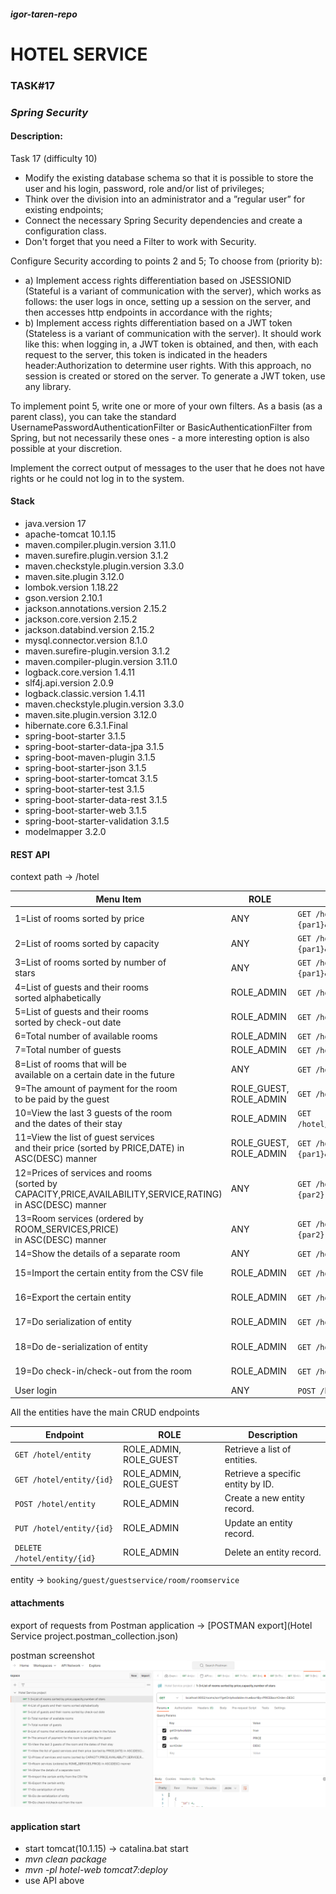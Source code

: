 #### _igor-taren-repo_

# HOTEL SERVICE

### TASK#17

### _Spring Security_

#### Description:

Task 17 (difficulty 10)

- Modify the existing database schema so that it is possible to store the user and his login, password, role and/or list
  of privileges;
- Think over the division into an administrator and a ”regular user” for existing endpoints;
- Connect the necessary Spring Security dependencies and create a configuration class.
- Don't forget that you need
  a Filter to work with Security.

Configure Security according to points 2 and 5;
To choose from (priority b):

- a) Implement access rights differentiation based on JSESSIONID (Stateful is a variant of communication with the
  server),
  which works as follows: the user logs in once, setting up a session on the server, and then accesses http endpoints
  in accordance with the rights;
- b) Implement access rights differentiation based on a JWT token (Stateless is a variant of communication with the
  server).
  It should work like this: when logging in, a JWT token is obtained, and then, with each request to the server,
  this token is indicated in the headers header:Authorization to determine user rights. With this approach,
  no session is created or stored on the server. To generate a JWT token, use any library.

To implement point 5, write one or more of your own filters. As a basis (as a parent class), you can take the standard
UsernamePasswordAuthenticationFilter or BasicAuthenticationFilter from Spring, but not necessarily
these ones - a more interesting option is also possible at your discretion.

Implement the correct output of messages to the user that he does not have rights or he could not log in to the system.

#### Stack

- java.version 17
- apache-tomcat 10.1.15
- maven.compiler.plugin.version 3.11.0
- maven.surefire.plugin.version 3.1.2
- maven.checkstyle.plugin.version 3.3.0
- maven.site.plugin 3.12.0
- lombok.version 1.18.22
- gson.version 2.10.1
- jackson.annotations.version 2.15.2
- jackson.core.version 2.15.2
- jackson.databind.version 2.15.2
- mysql.connector.version 8.1.0
- maven.surefire-plugin.version 3.1.2
- maven.compiler-plugin.version 3.11.0
- logback.core.version 1.4.11
- slf4j.api.version 2.0.9
- logback.classic.version 1.4.11
- maven.checkstyle.plugin.version 3.3.0
- maven.site.plugin.version 3.12.0
- hibernate.core 6.3.1.Final
- spring-boot-starter 3.1.5
- spring-boot-starter-data-jpa 3.1.5
- spring-boot-maven-plugin 3.1.5
- spring-boot-starter-json 3.1.5
- spring-boot-starter-tomcat 3.1.5
- spring-boot-starter-test 3.1.5
- spring-boot-starter-data-rest 3.1.5
- spring-boot-starter-web 3.1.5
- spring-boot-starter-validation 3.1.5
- modelmapper 3.2.0

#### REST API

context path -> /hotel

| Menu Item                                                                                                            | ROLE                   | Endpoint                                                                                | Description                                                                  |
|----------------------------------------------------------------------------------------------------------------------|------------------------|-----------------------------------------------------------------------------------------|------------------------------------------------------------------------------|
| 1=List of rooms sorted by price                                                                                      | ANY                    | `GET /hotel/api/any/rooms/sort?getOnlyAvailable={par1}&sortBy=PRICE&sortOrder={par2}`   | {par1}: `true/false`<br/>{par2}: `ASC/DESC`                                  |
| 2=List of rooms sorted by capacity                                                                                   | ANY                    | `GET /hotel/api/any/rooms/sort?getOnlyAvailable={par1}&sortBy=CAPACITY&sortOrder={par2}` | {par1}: `true/false`<br/>{par2}: `ASC/DESC`                                  |
| 3=List of rooms sorted by number of <br/>stars                                                                       | ANY                    | `GET /hotel/api/any/rooms/sort?getOnlyAvailable={par1}&sortBy=RATING&sortOrder={par2}`  | {par1}: `true/false`<br/>{par2}: `ASC/DESC`                                  |
| 4=List of guests and their rooms <br/>sorted alphabetically                                                          | ROLE_ADMIN             | `GET /hotel/api/admin/guests/rooms/alphabet`                                            |                                                                              |
| 5=List of guests and their rooms <br/>sorted by check-out date                                                       | ROLE_ADMIN             | `GET /hotel/api/admin/guests/rooms/checkout`                                            |                                                                              |
| 6=Total number of available rooms                                                                                    | ROLE_ADMIN             | `GET /hotel/api/admin/rooms/available`                                                  |                                                                              |
| 7=Total number of guests                                                                                             | ROLE_ADMIN             | `GET /hotel/api/admin/guests/total`                                                     |                                                                              |
| 8=List of rooms that will be <br/>available on a certain date in the future                                          | ANY                    | `GET /hotel/api/any/rooms/{par1}`                                                       | {par1}: date format `dd-MM-yyy`                                              |
| 9=The amount of payment for the room <br/>to be paid by the guest                                                    | ROLE_GUEST, ROLE_ADMIN | `GET /hotel/api/admin/guest/room/payment/byGuestId/{par1}`                              | {par1}: number `long` format                                                 |
| 10=View the last 3 guests of the room <br/>and the dates of their stay                                               | ROLE_ADMIN             | `GET /hotel/api/admin/bookings/last/guestAmount/{par1}/room/{par2}`                     | {par1}: number `long` format <br/>{par2}: number `long` format               |
| 11=View the list of guest services <br/>and their price (sorted by PRICE,DATE) in ASC(DESC) manner                   | ROLE_GUEST, ROLE_ADMIN | `GET /hotel/api/admin/guest/guestServices?guestId={par1}&sortBy={par2}&sortOrder={par3}` | {par1}: number `long` format<br/>{par1}: `PRICE/DATE`<br/>{par3}: `ASC/DESC` |
| 12=Prices of services and rooms <br/>(sorted by CAPACITY,PRICE,AVAILABILITY,SERVICE,RATING) <br/>in ASC(DESC) manner | ANY                    | `GET /hotel/api/any/rooms/prices?sortBy={par1}&sortOrder={par2}`                        | {par1}: `CAPACITY/PRICE/AVAILABILITY/SERVICE/RATING`<br/>{par2}: `ASC/DESC`  |
| 13=Room services (ordered by ROOM_SERVICES,PRICE) <br/>in ASC(DESC) manner                                           | ANY                    | `GET /hotel/api/any/room/services?sortBy={par1}&sortOrder={par2}`                       | {par1}: `ROOM_SERVICES/PRICE`<br/>{par2}: `ASC/DESC`                         |
| 14=Show the details of a separate room                                                                               | ANY                    | `GET /hotel/api/any/rooms/{par1}`                                                       | {par1}: number `long` format                                                 |
| 15=Import the certain entity from the CSV file                                                                       | ROLE_ADMIN             | `GET /hotel/api/admin/csv/importing/{par1}`                                      | {par1}: `BOOKING/GUEST/GUESTSERVICE/ROOM/ROOMSERVICE`                        |
| 16=Export the certain entity                                                                                         | ROLE_ADMIN             | `GET /hotel/api/admin/csv/exporting/{par1}`                                      | {par1}: `BOOKING/GUEST/GUESTSERVICE/ROOM/ROOMSERVICE`                        |
| 17=Do serialization of entity                                                                                        | ROLE_ADMIN             | `GET /hotel/api/admin/serialization/{par1}`                                      | {par1}: `BOOKING/GUEST/GUESTSERVICE/ROOM/ROOMSERVICE`                        |
| 18=Do de-serialization of entity                                                                                     | ROLE_ADMIN             | `GET /hotel/api/admin/deserialization/{par1}`                                    | {par1}: `BOOKING/GUEST/GUESTSERVICE/ROOM/ROOMSERVICE`                        |
| 19=Do check-in/check-out from the room                                                                               | ROLE_ADMIN             | `GET /hotel/api/admin/room/operation/{par1}/{par2}`                                     | {par1}: `checkin/checkout`<br/>{par2}: number `long` format                  |
| User login                                                                                                           | ANY                    | `POST /hotel/api/any/login`                                                             |                                                                              |

All the entities have the main CRUD endpoints

| Endpoint                    | ROLE                   | Description                       |
|-----------------------------|------------------------|-----------------------------------|
| `GET /hotel/entity`         | ROLE_ADMIN, ROLE_GUEST | Retrieve a list of entities.      |
| `GET /hotel/entity/{id}`    | ROLE_ADMIN, ROLE_GUEST | Retrieve a specific entity by ID. |
| `POST /hotel/entity`        | ROLE_ADMIN             | Create a new entity record.       |
| `PUT /hotel/entity/{id}`    | ROLE_ADMIN             | Update an entity record.          |
| `DELETE /hotel/entity/{id}` | ROLE_ADMIN             | Delete an entity record.          |

entity -> `booking/guest/guestservice/room/roomservice`

#### attachments

export of requests from Postman application -> [POSTMAN export](Hotel Service project.postman_collection.json)

postman screenshot
![postman](postman.png)

#### application start

- start tomcat(10.1.15) -> catalina.bat start
- _mvn clean package_
- _mvn -pl hotel-web tomcat7:deploy_
- use API above 